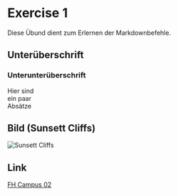 # Exercise 1
Diese Übund dient zum Erlernen der Markdownbefehle.
## Unterüberschrift

### Unterunterüberschrift
Hier sind  
ein paar  
Absätze

## Bild (Sunsett Cliffs)
![Sunsett Cliffs](sunsettCliffs.JPG)

## Link
[FH Campus 02](https://www.campus02.at/)